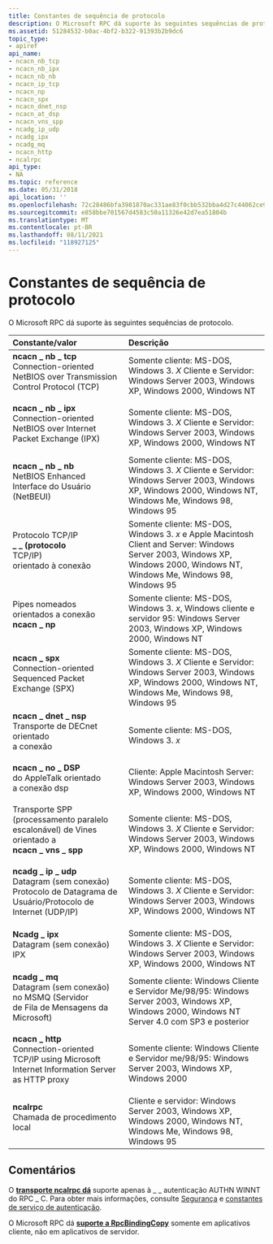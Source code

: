 ```yaml
---
title: Constantes de sequência de protocolo
description: O Microsoft RPC dá suporte às seguintes sequências de protocolo.
ms.assetid: 51284532-b0ac-4bf2-b322-91393b2b9dc6
topic_type:
- apiref
api_name:
- ncacn_nb_tcp
- ncacn_nb_ipx
- ncacn_nb_nb
- ncacn_ip_tcp
- ncacn_np
- ncacn_spx
- ncacn_dnet_nsp
- ncacn_at_dsp
- ncacn_vns_spp
- ncadg_ip_udp
- ncadg_ipx
- ncadg_mq
- ncacn_http
- ncalrpc
api_type:
- NA
ms.topic: reference
ms.date: 05/31/2018
api_location: ''
ms.openlocfilehash: 72c28486bfa3981870ac331ae83f0cbb532bba4d27c44062ce902823e4e3c259
ms.sourcegitcommit: e858bbe701567d4583c50a11326e42d7ea51804b
ms.translationtype: MT
ms.contentlocale: pt-BR
ms.lasthandoff: 08/11/2021
ms.locfileid: "118927125"
---
```

# <a name="protocol-sequence-constants"></a>Constantes de sequência de protocolo

O Microsoft RPC dá suporte às seguintes sequências de protocolo.



| Constante/valor                                                                                                                                                                                                                                                                                 | Descrição                                                                                                                                                                         |
|:-----------------------------------------------------------------------------------------------------------------------------------------------------------------------------------------------------------------------------------------------------------------------------------------------|:------------------------------------------------------------------------------------------------------------------------------------------------------------------------------------|
| <span id="ncacn_nb_tcp"></span><span id="NCACN_NB_TCP"></span><dl> <dt>**ncacn \_ nb \_ tcp**</dt> <dt>Connection-oriented NetBIOS over Transmission Control Protocol (TCP)</dt> </dl>          | Somente cliente: MS-DOS, Windows 3. *X* Cliente e Servidor: Windows Server 2003, Windows XP, Windows 2000, Windows NT<br/>                                                          |
| <span id="ncacn_nb_ipx"></span><span id="NCACN_NB_IPX"></span><dl> <dt>**ncacn \_ nb \_ ipx**</dt> <dt>Connection-oriented NetBIOS over Internet Packet Exchange (IPX)</dt> </dl>               | Somente cliente: MS-DOS, Windows 3. *X* Cliente e Servidor: Windows Server 2003, Windows XP, Windows 2000, Windows NT<br/>                                                          |
| <span id="ncacn_nb_nb"></span><span id="NCACN_NB_NB"></span><dl> <dt>**ncacn \_ nb \_ nb**</dt> <dt>NetBIOS Enhanced Interface do Usuário (NetBEUI)</dt> </dl>                    | Somente cliente: MS-DOS, Windows 3. *X* Cliente e Servidor: Windows Server 2003, Windows XP, Windows 2000, Windows NT, Windows Me, Windows 98, Windows 95<br/>                      |
| <span id="ncacn_ip_tcp"></span><span id="NCACN_IP_TCP"></span><dl> Protocolo TCP/IP <dt>**\_ \_ (protocolo**</dt> <dt>TCP/IP)</dt> orientado à conexão </dl>  | Somente cliente: MS-DOS, Windows 3. *x* e Apple Macintosh Client and Server: Windows Server 2003, Windows XP, Windows 2000, Windows NT, Windows Me, Windows 98, Windows 95<br/> |
| <span id="ncacn_np"></span><span id="NCACN_NP"></span><dl> Pipes nomeados <dt>orientados a conexão</dt> <dt>**ncacn \_ np**</dt> </dl>                                                            | Somente cliente: MS-DOS, Windows 3. *x*, Windows cliente e servidor 95: Windows Server 2003, Windows XP, Windows 2000, Windows NT<br/>                                              |
| <span id="ncacn_spx"></span><span id="NCACN_SPX"></span><dl> <dt>**ncacn \_ spx**</dt> <dt>Connection-oriented Sequenced Packet Exchange (SPX)</dt> </dl>                                     | Somente cliente: MS-DOS, Windows 3. *X* Cliente e Servidor: Windows Server 2003, Windows XP, Windows 2000, Windows NT, Windows Me, Windows 98, Windows 95<br/>                      |
| <span id="ncacn_dnet_nsp"></span><span id="NCACN_DNET_NSP"></span><dl> <dt>**ncacn \_ dnet \_ nsp**</dt> <dt>Transporte de DECnet orientado</dt> a conexão </dl>                                    | Somente cliente: MS-DOS, Windows 3. *x*<br/>                                                                                                                                       |
| <span id="ncacn_at_dsp"></span><span id="NCACN_AT_DSP"></span><dl> <dt>**ncacn \_ no \_ DSP**</dt> do AppleTalk orientado <dt>a conexão dsp</dt> </dl>                                             | Cliente: Apple Macintosh Server: Windows Server 2003, Windows XP, Windows 2000, Windows NT<br/>                                                                                |
| <span id="ncacn_vns_spp"></span><span id="NCACN_VNS_SPP"></span><dl> Transporte SPP (processamento paralelo escalonável) de Vines orientado a <dt>**ncacn \_ vns \_ spp**</dt> <dt></dt> </dl>     | Somente cliente: MS-DOS, Windows 3. *X* Cliente e Servidor: Windows Server 2003, Windows XP, Windows 2000, Windows NT<br/>                                                          |
| <span id="ncadg_ip_udp"></span><span id="NCADG_IP_UDP"></span><dl> <dt>**ncadg \_ ip \_ udp**</dt> <dt>Datagram (sem conexão) Protocolo de Datagrama de Usuário/Protocolo de Internet (UDP/IP)</dt> </dl>   | Somente cliente: MS-DOS, Windows 3. *X* Cliente e Servidor: Windows Server 2003, Windows XP, Windows 2000, Windows NT<br/>                                                          |
| <span id="ncadg_ipx"></span><span id="NCADG_IPX"></span><dl> <dt>**Ncadg \_ ipx**</dt> <dt>Datagram (sem conexão) IPX</dt> </dl>                                                           | Somente cliente: MS-DOS, Windows 3. *X* Cliente e Servidor: Windows Server 2003, Windows XP, Windows 2000, Windows NT<br/>                                                          |
| <span id="ncadg_mq"></span><span id="NCADG_MQ"></span><dl> <dt>**ncadg \_ mq**</dt> <dt>Datagram (sem conexão) no MSMQ (Servidor</dt> de Fila de Mensagens da Microsoft) </dl>                   | Somente cliente: Windows Cliente e Servidor Me/98/95: Windows Server 2003, Windows XP, Windows 2000, Windows NT Server 4.0 com SP3 e posterior<br/>                                 |
| <span id="ncacn_http"></span><span id="NCACN_HTTP"></span><dl> <dt>**ncacn \_ http**</dt> <dt>Connection-oriented TCP/IP using Microsoft Internet Information Server as HTTP proxy</dt> </dl> | Somente cliente: Windows Cliente e Servidor me/98/95: Windows Server 2003, Windows XP, Windows 2000<br/>                                                                           |
| <span id="ncalrpc"></span><span id="NCALRPC"></span><dl> <dt>**ncalrpc**</dt> <dt>Chamada de procedimento local</dt> </dl>                                                                           | Cliente e servidor: Windows Server 2003, Windows XP, Windows 2000, Windows NT, Windows Me, Windows 98, Windows 95<br/>                                                         |



## <a name="remarks"></a>Comentários

O [**transporte ncalrpc dá**](/windows/desktop/Midl/ncalrpc) suporte apenas à \_ \_ autenticação AUTHN WINNT do RPC \_ C. Para obter mais informações, consulte [Segurança](security.md) e [constantes de serviço de autenticação](authentication-service-constants.md).

O Microsoft RPC dá [**suporte a RpcBindingCopy**](/windows/desktop/api/Rpcdce/nf-rpcdce-rpcbindingcopy) somente em aplicativos cliente, não em aplicativos de servidor.

 


